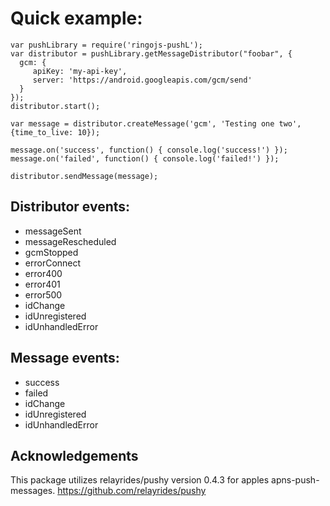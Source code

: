 # Quick example:

    var pushLibrary = require('ringojs-pushL');
    var distributor = pushLibrary.getMessageDistributor("foobar", {
      gcm: {
         apiKey: 'my-api-key',
         server: 'https://android.googleapis.com/gcm/send'
      }
    });
    distributor.start();

    var message = distributor.createMessage('gcm', 'Testing one two', {time_to_live: 10});

    message.on('success', function() { console.log('success!') });
    message.on('failed', function() { console.log('failed!') });

    distributor.sendMessage(message);

## Distributor events:

  * messageSent
  * messageRescheduled
  * gcmStopped
  * errorConnect
  * error400
  * error401
  * error500
  * idChange
  * idUnregistered
  * idUnhandledError

## Message events:

  * success
  * failed
  * idChange
  * idUnregistered
  * idUnhandledError
  
## Acknowledgements

This package utilizes relayrides/pushy version 0.4.3 for apples apns-push-messages.
https://github.com/relayrides/pushy